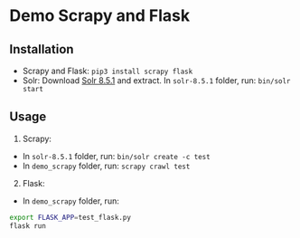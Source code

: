 # Demo Scrapy and Flask

## Installation

- Scrapy and Flask: `pip3 install scrapy flask`
- Solr: Download [Solr 8.5.1](https://www.apache.org/dyn/closer.lua/lucene/solr/8.5.1/solr-8.5.1.tgz) and extract. In `solr-8.5.1` folder, run: `bin/solr start`

## Usage

1. Scrapy:
- In `solr-8.5.1` folder, run: `bin/solr create -c test`
- In `demo_scrapy` folder, run: `scrapy crawl test`

2. Flask:
- In `demo_scrapy` folder, run:

```bash
export FLASK_APP=test_flask.py
flask run
```